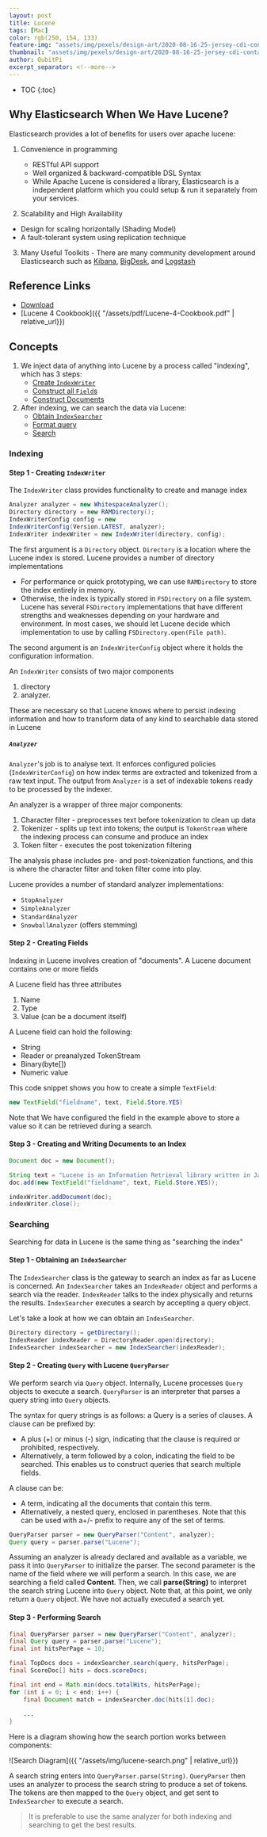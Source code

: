 ```yaml
---
layout: post
title: Lucene
tags: [Mac]
color: rgb(250, 154, 133)
feature-img: "assets/img/pexels/design-art/2020-08-16-25-jersey-cdi-container-agnostic-support/cover.png"
thumbnail: "assets/img/pexels/design-art/2020-08-16-25-jersey-cdi-container-agnostic-support/cover.png"
author: QubitPi
excerpt_separator: <!--more-->
---
```


<!--more-->

* TOC
{:toc}

## Why Elasticsearch When We Have Lucene?

Elasticsearch provides a lot of benefits for users over apache lucene:

1. Convenience in programming

    * RESTful API support
    * Well organized & backward-compatible DSL Syntax
    * While Apache Lucene is considered a library, Elasticsearch is a independent platform which you could setup & run
      it separately from your services.

2. Scalability and High Availability

* Design for scaling horizontally (Shading Model)
* A fault-tolerant system using replication technique

3. Many Useful Toolkits - There are many community development around Elasticsearch such as [Kibana](./kibana.md),
[BigDesk](https://github.com/skroutz/elasticsearch-bigdesk), and [Logstash](https://www.elastic.co/logstash)

## Reference Links

* [Download](https://lucene.apache.org/core/)
* [Lucene 4 Cookbook]({{ "/assets/pdf/Lucene-4-Cookbook.pdf" | relative_url}})

## Concepts

1. We inject data of anything into Lucene by a process called "indexing", which has 3 steps:
    - [Create `IndexWriter`](#step-1---creating-indexwriter)
    - [Construct all `Field`s](#step-2---creating-fields)
    - [Construct Documents](#step-3---creating-and-writing-documents-to-an-index)
2. After indexing, we can search the data via Lucene:
    - [Obtain `IndexSearcher`](#step-1---obtaining-an-indexsearcher)
    - [Format query](#step-2---creating-query-with-lucene-queryparser)
    - [Search](#step-3---performing-search)

### Indexing

#### Step 1 - Creating `IndexWriter`

The `IndexWriter` class provides functionality to create and manage index

```java
Analyzer analyzer = new WhitespaceAnalyzer();
Directory directory = new RAMDirectory();
IndexWriterConfig config = new
IndexWriterConfig(Version.LATEST, analyzer);
IndexWriter indexWriter = new IndexWriter(directory, config);
```

The first argument is a `Directory` object. `Directory` is a location where the Lucene index is stored. Lucene provides
a number of directory implementations

* For performance or quick prototyping, we can use `RAMDirectory` to store the index entirely in memory.
* Otherwise, the index is typically stored in `FSDirectory` on a file system. Lucene has several `FSDirectory`
  implementations that have different strengths and weaknesses depending on your hardware and environment. In most
  cases, we should let Lucene decide which implementation to use by calling `FSDirectory.open(File path)`. 

The second argument is an `IndexWriterConfig` object where it holds the configuration information. 

An `IndexWriter` consists of two major components

1. directory
2. analyzer.

These are necessary so that Lucene knows where to persist indexing information and how to transform data of any kind
to searchable data stored in Lucene

##### `Analyzer`

`Analyzer`'s job is to analyse text. It enforces configured policies (`IndexWriterConfig`) on how index terms are
extracted and tokenized from a raw text input. The output from `Analyzer` is a set of indexable tokens ready to be
processed by the indexer.

An analyzer is a wrapper of three major components:

1. Character filter - preprocesses text before tokenization to clean up data
2. Tokenizer - splits up text into tokens; the output is `TokenStream` where the indexing process can consume and
   produce an index
3. Token filter - executes the post tokenization filtering

The analysis phase includes pre- and post-tokenization functions, and this is where the character filter and token
filter come into play.

Lucene provides a number of standard analyzer implementations:

* `StopAnalyzer`
* `SimpleAnalyzer`
* `StandardAnalyzer`
* `SnowballAnalyzer` (offers stemming)

#### Step 2 - Creating Fields

Indexing in Lucene involves creation of "documents". A Lucene document contains one or more fields

A Lucene field has three attributes

1. Name
2. Type
3. Value (can be a document itself)

A Lucene field can hold the following:

* String
* Reader or preanalyzed TokenStream
* Binary(byte[])
* Numeric value

This code snippet shows you how to create a simple `TextField`:

```java
new TextField("fieldname", text, Field.Store.YES)
```

Note that We have configured the field in the example above to store a value so it can be retrieved during a search.

#### Step 3 - Creating and Writing Documents to an Index

```java
Document doc = new Document();

String text = "Lucene is an Information Retrieval library written in Java";
doc.add(new TextField("fieldname", text, Field.Store.YES));

indexWriter.addDocument(doc);
indexWriter.close();
```

### Searching

Searching for data in Lucene is the same thing as "searching the index"

#### Step 1 - Obtaining an `IndexSearcher`

The `IndexSearcher` class is the gateway to search an index as far as Lucene is concerned. An `IndexSearcher` takes an
`IndexReader` object and performs a search via the reader. `IndexReader` talks to the index physically and returns the
results. `IndexSearcher` executes a search by accepting a query object.

Let's take a look at how we can obtain an `IndexSearcher`.

```java
Directory directory = getDirectory();
IndexReader indexReader = DirectoryReader.open(directory);
IndexSearcher indexSearcher = new IndexSearcher(indexReader);
```

#### Step 2 - Creating `Query` with Lucene `QueryParser`

We perform search via `Query` object. Internally, Lucene processes `Query` objects to execute a search. `QueryParser` is
an interpreter that parses a query string into `Query` objects.

The syntax for query strings is as follows: a Query is a series of clauses. A clause can be prefixed by:

* A plus (+) or minus (-) sign, indicating that the clause is required or prohibited, respectively.
* Alternatively, a term followed by a colon, indicating the field to be searched. This enables us to construct queries
  that search multiple fields.
  
A clause can be:

* A term, indicating all the documents that contain this term.
* Alternatively, a nested query, enclosed in parentheses. Note that this can be used with a+/- prefix to require any of
  the set of terms.
  
```java
QueryParser parser = new QueryParser("Content", analyzer);
Query query = parser.parse("Lucene");
```

Assuming an analyzer is already declared and available as a variable, we pass it into `QueryParser` to initialize the
parser. The second parameter is the name of the field where we will perform a search. In this case, we are searching a
field called **Content**. Then, we call **parse(String)** to interpret the search string Lucene into `Query` object.
Note that, at this point, we only return a `Query` object. We have not actually executed a search yet.

#### Step 3 - Performing Search

```java
final QueryParser parser = new QueryParser("Content", analyzer);
final Query query = parser.parse("Lucene");
final int hitsPerPage = 10;

final TopDocs docs = indexSearcher.search(query, hitsPerPage);
final ScoreDoc[] hits = docs.scoreDocs;

final int end = Math.min(docs.totalHits, hitsPerPage);
for (int i = 0; i < end; i++) {
    final Document match = indexSearcher.doc(hits[i].doc);
    
    ...
}
```

Here is a diagram showing how the search portion works between components:

![Search Diagram]({{ "/assets/img/lucene-search.png" | relative_url}})

A search string enters into `QueryParser.parse(String)`. `QueryParser` then uses an analyzer to process the search
string to produce a set of tokens. The tokens are then mapped to the `Query` object, and get sent to `IndexSearcher` to
execute a search.

> It is preferable to use the same analyzer for both indexing and searching to get the best results.
>